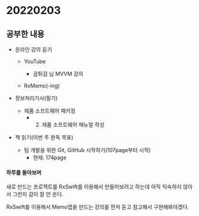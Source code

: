 # 20220203

## 공부한 내용
+ 온라인 강의 듣기
  - YouTube
    * 곰튀김 님 MVVM 강의
  
  - RxMemo(-ing)
      
+ 정보처리기사(필기)
    * 제품 소프트웨어 패키징
      + 2. 제품 소프트웨어 매뉴얼 작성

+ 책 읽기(이번 주 완독 목표)
  - 팀 개발을 위한 Git, GitHub 시작하기(107page부터 시작)
    * 현재: 174page

#### 하루를 돌아보며
새로 만드는 프로젝트를 RxSwift를 이용해서 만들어보려고 하는데 아직 익숙하지 않아서 그런지 감이 잘 안 온다.

RxSwift를 이용해서 Memo앱을 만드는 강의를 먼저 듣고 참고해서 구현해봐야겠다.
